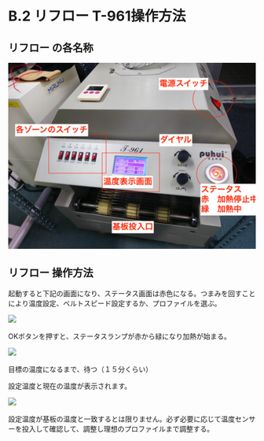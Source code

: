 # B.2 リフロー T-961操作方法

## リフロー の各名称

![](./img/PIC206.JPG)

## リフロー 操作方法

起動すると下記の画面になり、ステータス画面は赤色になる。つまみを回すことにより温度設定、ベルトスピード設定するか、プロファイルを選ぶ。

![](./img/PIC207.JPG)

OKボタンを押すと、ステータスランプが赤から緑になり加熱が始まる。

![](./img/PIC209.JPG)

目標の温度になるまで、待つ（１５分くらい）

設定温度と現在の温度が表示されます。

![](./img/PIC209.JPG)

設定温度が基板の温度と一致するとは限りません。必ず必要に応じて温度センサーを投入して確認して、調整し理想のプロファイルまで調整する。
